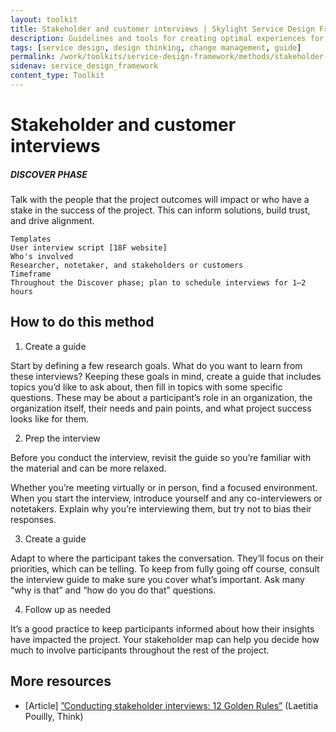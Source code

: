 ```yaml
---
layout: toolkit
title: Stakeholder and customer interviews | Skylight Service Design Framework
description: Guidelines and tools for creating optimal experiences for both users and your organization.
tags: [service design, design thinking, change management, guide]
permalink: /work/toolkits/service-design-framework/methods/stakeholder-and-customer-interviews/
sidenav: service_design_framework
content_type: Toolkit
---
```


# Stakeholder and customer interviews


##### DISCOVER PHASE

Talk with the people that the project outcomes will impact or who have a stake in the success of the project. This can inform solutions, build trust, and drive alignment.


```
Templates
User interview script [18F website]
Who's involved
Researcher, notetaker, and stakeholders or customers
Timeframe
Throughout the Discover phase; plan to schedule interviews for 1–2 hours
```



## How to do this method



1. Create a guide

Start by defining a few research goals. What do you want to learn from these interviews? Keeping these goals in mind, create a guide that includes topics you’d like to ask about, then fill in topics with some specific questions. These may be about a participant’s role in an organization, the organization itself, their needs and pain points, and what project success looks like for them.



2. Prep the interview

Before you conduct the interview, revisit the guide so you’re familiar with the material and can be more relaxed.

Whether you’re meeting virtually or in person, find a focused environment. When you start the interview, introduce yourself and any co-interviewers or notetakers. Explain why you’re interviewing them, but try not to bias their responses.



3. Create a guide

Adapt to where the participant takes the conversation. They’ll focus on their priorities, which can be telling. To keep from fully going off course, consult the interview guide to make sure you cover what’s important. Ask many “why is that” and “how do you do that” questions.



4. Follow up as needed

It’s a good practice to keep participants informed about how their insights have impacted the project. Your stakeholder map can help you decide how much to involve participants throughout the rest of the project.


## More resources



* [Article] [”Conducting stakeholder interviews: 12 Golden Rules”](https://think.design/blog/conducting-stakeholder-interviews-12-golden-rules/) (Laetitia Pouilly, Think)


